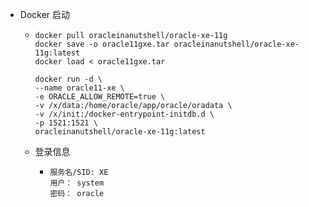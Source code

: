 - Docker 启动
	- ```
	  docker pull oracleinanutshell/oracle-xe-11g
	  docker save -o oracle11gxe.tar oracleinanutshell/oracle-xe-11g:latest
	  docker load < oracle11gxe.tar
	  
	  docker run -d \
	  --name oracle11-xe \
	  -e ORACLE_ALLOW_REMOTE=true \
	  -v /x/data:/home/oracle/app/oracle/oradata \
	  -v /x/init:/docker-entrypoint-initdb.d \
	  -p 1521:1521 \
	  oracleinanutshell/oracle-xe-11g:latest
	  ```
	- 登录信息
		- ```
		  服务名/SID: XE
		  用户： system
		  密码： oracle
		  ```